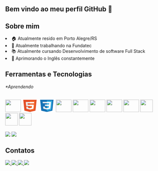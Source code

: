 <div>
  <h2>Bem vindo ao meu perfil GitHub 👋 </h2>
</div>
  
<div> 
<h2>Sobre mim</h2>  
  <li> 🏠 Atualmente resido em Porto Alegre/RS</li>
  <li> 🔭 Atualmente trabalhando na Fundatec</li>
  <li> 📚 Atualmente cursando Desenvolvimento de software Full Stack </li>
  <li> 🌱 Aprimorando o Inglês constantemente</li>
 <!-- <li> 📫 Pode me encontrar pelo e-mail: <a href="mailto: michaelcardoso97@gmail.com"> michaelcardoso97@gmail.com </li> -->
</div>  


<div dir="auto">
<h2> Ferramentas e Tecnologias</h2>
  <h6>*Aprendendo</h6>
<img height='40px' width="50px" src="https://cdn.jsdelivr.net/gh/devicons/devicon/icons/java/java-original.svg" />
<img height='40px' width="50px" src="https://raw.githubusercontent.com/devicons/devicon/master/icons/html5/html5-original.svg" />
<img height='40px' width="50px" src="https://raw.githubusercontent.com/devicons/devicon/master/icons/css3/css3-original.svg" />
<img height='40px' width="50px" src="https://cdn.jsdelivr.net/gh/devicons/devicon/icons/javascript/javascript-original.svg" />
<img height='40px' width="50px" src="https://cdn.jsdelivr.net/gh/devicons/devicon/icons/mysql/mysql-original.svg" />
<img height='40px' width="50px" src="https://cdn.jsdelivr.net/gh/devicons/devicon/icons/vuejs/vuejs-original.svg" />
<img height='40px' width="50px" src="https://cdn.jsdelivr.net/gh/devicons/devicon/icons/git/git-original.svg" />
<img  height='40px' width="50px"src="https://cdn.jsdelivr.net/gh/devicons/devicon/icons/github/github-original.svg" />
<img height='40px' width='40px' src="https://img.icons8.com/color/48/000000/kotlin.png"/>
<img height='40px' width='40px' src="https://img.icons8.com/color/48/000000/angularjs.png"/>
<img height='40px' width='40px'src="https://img.icons8.com/color/96/000000/mongodb.png"/>  

</div>

<br/>

<div class="marcadores">
       <img height='170em' src='https://github-readme-stats.vercel.app/api?username=Michael-Almeida&theme=chartreuse-dark&show_icons=true&' />
       <img height='170em' src='https://github-readme-stats.vercel.app/api/top-langs/?username=Michael-ALmeida&layout=compact&langs_count=7&theme=chartreuse-dark&show_icons=true&'
       
</div>
<br />

<div class="midias_sociais" >
      <h2>Contatos </h2>
      <a class="linkedin" href="https://www.linkedin.com/in/michael93c/"> <img src="https://img.icons8.com/clouds/100/000000/linkedin.png"/>  
      <a class="instagram" href="https://www.instagram.com/michaeldealmeida_/"/> <img src="https://img.icons8.com/clouds/100/000000/instagram.png"/>  
      <a href="mailto: michaelcardoso97@gmail.com" /><img src="https://img.icons8.com/clouds/100/000000/new-post.png"/>
      <a href="https://www.facebook.com/michael.cardoso.31" /> <img src="https://img.icons8.com/clouds/100/000000/facebook-circled.png"/>
</div>
